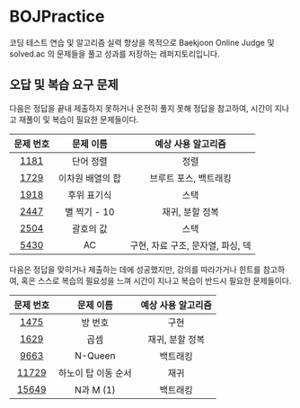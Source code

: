 # BOJPractice
코딩 테스트 연습 및 알고리즘 실력 향상을 목적으로 Baekjoon Online Judge 및 solved.ac 의 문제들을 풀고 성과를 저장하는 레퍼지토리입니다.

## 오답 및 복습 요구 문제
다음은 정답을 끝내 제출하지 못하거나 온전히 풀지 못해 정답을 참고하여, 시간이 지나고 재풀이 및 복습이 필요한 문제들이다.

|문제 번호|문제 이름|예상 사용 알고리즘|
|:---:|:---:|:---:|
|[1181](https://www.acmicpc.net/problem/1181)|단어 정렬|정렬|
|[1729](https://www.acmicpc.net/problem/1729)|이차원 배열의 합|브루트 포스, 백트래킹|
|[1918](https://www.acmicpc.net/problem/1918)|후위 표기식|스택|
|[2447](https://www.acmicpc.net/problem/2447)|별 찍기 - 10|재귀, 분할 정복|
|[2504](https://www.acmicpc.net/problem/1918)|괄호의 값|스택|
|[5430](https://www.acmicpc.net/problem/5430)|AC|구현, 자료 구조, 문자열, 파싱, 덱|


다음은 정답을 맞히거나 제출하는 데에 성공했지만, 강의를 따라가거나 힌트를 참고하여, 혹은 스스로 복습의 필요성을 느껴 시간이 지나고 복습이 반드시 필요한 문제들이다.

|문제 번호|문제 이름|예상 사용 알고리즘|
|:---:|:---:|:---:|
|[1475](https://www.acmicpc.net/problem/1475)|방 번호|구현|
|[1629](https://www.acmicpc.net/problem/1629)|곱셈|재귀, 분할 정복|
|[9663](https://www.acmicpc.net/problem/9663)|N-Queen|백트래킹|
|[11729](https://www.acmicpc.net/problem/11729)|하노이 탑 이동 순서|재귀|
|[15649](https://www.acmicpc.net/problem/15649)|N과 M (1)|백트래킹|

